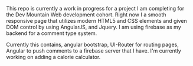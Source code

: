 This repo is currently a work in progress for a project I am completing for the Dev Mountain Web development cohort. Right now I a smooth responsive page that utilizes modern HTML5 and CSS elements and given DOM control by using AngularJS, and Jquery. I am using firebase as my backend for a comment type system. 

Currently this contains, angular bootstrap, UI-Router for routing pages, Angular to push comments to a firebase server that I have. I'm currently working on adding a calorie calculator. 
